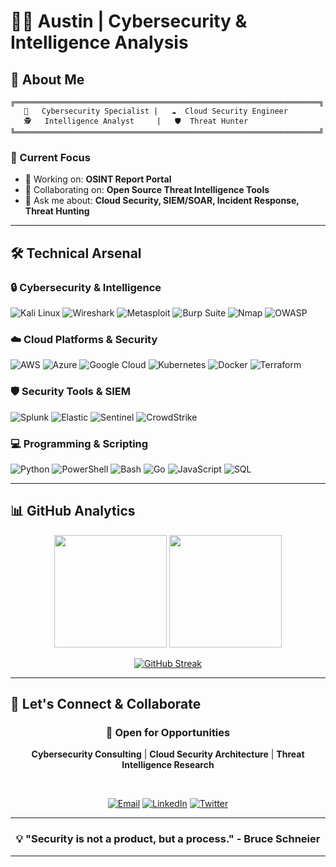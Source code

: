 # 👨‍💻 Austin | Cybersecurity & Intelligence Analysis

<div align="center">

</div>

## 🚀 About Me

```ascii
╔════════════════════════════════════════════════════════════════════╗
   🔐   Cybersecurity Specialist |   ☁️  Cloud Security Engineer    
   🕵️   Intelligence Analyst     |   🛡️  Threat Hunter               
╚════════════════════════════════════════════════════════════════════╝
```

### 🎯 Current Focus
- 🔭 Working on: **OSINT Report Portal**
- 👯 Collaborating on: **Open Source Threat Intelligence Tools**
- 💬 Ask me about: **Cloud Security, SIEM/SOAR, Incident Response, Threat Hunting**

---

## 🛠️ Technical Arsenal

### 🔒 Cybersecurity & Intelligence
![Kali Linux](https://img.shields.io/badge/Kali%20Linux-557C94?style=for-the-badge&logo=kalilinux&logoColor=white)
![Wireshark](https://img.shields.io/badge/Wireshark-1679A7?style=for-the-badge&logo=wireshark&logoColor=white)
![Metasploit](https://img.shields.io/badge/Metasploit-ED1C24?style=for-the-badge&logo=metasploit&logoColor=white)
![Burp Suite](https://img.shields.io/badge/Burp%20Suite-FF6600?style=for-the-badge&logo=burpsuite&logoColor=white)
![Nmap](https://img.shields.io/badge/Nmap-4682B4?style=for-the-badge&logo=nmap&logoColor=white)
![OWASP](https://img.shields.io/badge/OWASP-000000?style=for-the-badge&logo=owasp&logoColor=white)

### ☁️ Cloud Platforms & Security
![AWS](https://img.shields.io/badge/AWS-FF9900?style=for-the-badge&logo=amazon-aws&logoColor=white)
![Azure](https://img.shields.io/badge/Microsoft%20Azure-0078D4?style=for-the-badge&logo=microsoft-azure&logoColor=white)
![Google Cloud](https://img.shields.io/badge/Google%20Cloud-4285F4?style=for-the-badge&logo=google-cloud&logoColor=white)
![Kubernetes](https://img.shields.io/badge/Kubernetes-326CE5?style=for-the-badge&logo=kubernetes&logoColor=white)
![Docker](https://img.shields.io/badge/Docker-2496ED?style=for-the-badge&logo=docker&logoColor=white)
![Terraform](https://img.shields.io/badge/Terraform-623CE4?style=for-the-badge&logo=terraform&logoColor=white)

### 🛡️ Security Tools & SIEM
![Splunk](https://img.shields.io/badge/Splunk-000000?style=for-the-badge&logo=splunk&logoColor=white)
![Elastic](https://img.shields.io/badge/Elastic%20Stack-005571?style=for-the-badge&logo=elastic&logoColor=white)
![Sentinel](https://img.shields.io/badge/Microsoft%20Sentinel-0078D4?style=for-the-badge&logo=microsoft&logoColor=white)
![CrowdStrike](https://img.shields.io/badge/CrowdStrike-E01F3D?style=for-the-badge&logo=crowdstrike&logoColor=white)

### 💻 Programming & Scripting
![Python](https://img.shields.io/badge/Python-3776AB?style=for-the-badge&logo=python&logoColor=white)
![PowerShell](https://img.shields.io/badge/PowerShell-5391FE?style=for-the-badge&logo=powershell&logoColor=white)
![Bash](https://img.shields.io/badge/Bash-4EAA25?style=for-the-badge&logo=gnu-bash&logoColor=white)
![Go](https://img.shields.io/badge/Go-00ADD8?style=for-the-badge&logo=go&logoColor=white)
![JavaScript](https://img.shields.io/badge/JavaScript-F7DF1E?style=for-the-badge&logo=javascript&logoColor=black)
![SQL](https://img.shields.io/badge/SQL-4479A1?style=for-the-badge&logo=mysql&logoColor=white)

---

## 📊 GitHub Analytics

<div align="center">

<img height="180em" src="https://github-readme-stats.vercel.app/api?username=AustinNCC&show_icons=true&theme=radical&include_all_commits=true&count_private=true"/>
<img height="180em" src="https://github-readme-stats.vercel.app/api/top-langs/?username=AustinNCC&layout=compact&langs_count=8&theme=radical"/>

</div>

<div align="center">

[![GitHub Streak](https://streak-stats.demolab.com/?user=AustinNCC&theme=radical)](https://git.io/streak-stats)

</div>

---

## 🤝 Let's Connect & Collaborate

<div align="center">

### 🎯 Open for Opportunities
**Cybersecurity Consulting** | **Cloud Security Architecture** | **Threat Intelligence Research**

<br>

[![Email](https://img.shields.io/badge/Email-D14836?style=for-the-badge&logo=gmail&logoColor=white)](mailto:austin@uscyberalliance.com)
[![LinkedIn](https://img.shields.io/badge/LinkedIn-0077B5?style=for-the-badge&logo=linkedin&logoColor=white)](https://linkedin.com/in/austinsm)
[![Twitter](https://img.shields.io/badge/Twitter-1DA1F2?style=for-the-badge&logo=twitter&logoColor=white)](https://twitter.com/uscybralliance)

</div>

---

<div align="center">

### 💡 "Security is not a product, but a process." - Bruce Schneier

---
</div>
